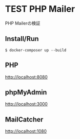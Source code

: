 # TEST PHP Mailer

PHP Mailerの検証


## Install/Run
```
$ docker-composer up --build
```

## PHP
[http://localhost:8080](http://localhost:8080)

## phpMyAdmin
[http://localhost:3000](http://localhost:3000)

## MailCatcher
[http://localhost:1080](http://localhost:1080)
